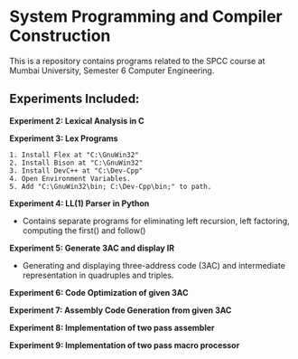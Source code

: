 # System Programming and Compiler Construction

This is a repository contains programs related to the SPCC course at Mumbai University, Semester 6 Computer Engineering. 
## Experiments Included:

 **Experiment 2: Lexical Analysis in C**

 **Experiment 3: Lex Programs**

    1. Install Flex at "C:\GnuWin32"
    2. Install Bison at "C:\GnuWin32"
    3. Install DevC++ at "C:\Dev-Cpp"
    4. Open Environment Variables.
    5. Add "C:\GnuWin32\bin; C:\Dev-Cpp\bin;" to path.


 **Experiment 4: LL(1) Parser in Python**
   - Contains separate programs for eliminating left recursion, left factoring, computing the first() and follow()

 **Experiment 5: Generate 3AC and display IR**
   - Generating and displaying three-address code (3AC) and intermediate representation in quadruples and triples.

 **Experiment 6: Code Optimization of given 3AC**

 **Experiment 7: Assembly Code Generation from given 3AC**

 **Experiment 8: Implementation of two pass assembler**

 **Experiment 9: Implementation of two pass macro processor**

